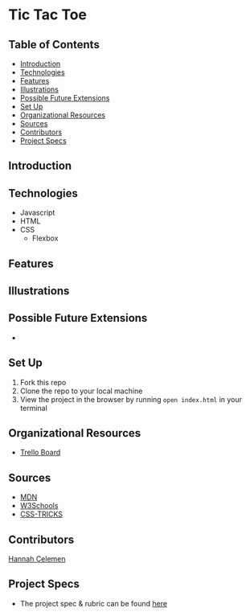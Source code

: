 # Tic Tac Toe

## Table of Contents
  - [Introduction](#introduction)
  - [Technologies](#technologies)
  - [Features](#features)
  - [Illustrations](#illustrations)
  - [Possible Future Extensions](#possible-future-extensions)
  - [Set Up](#set-up)
  - [Organizational Resources](#organizational-resources)
  - [Sources](#sources)
  - [Contributors](#contributors)
  - [Project Specs](#project-specs)

## Introduction


## Technologies
  - Javascript
  - HTML
  - CSS
    - Flexbox

## Features


## Illustrations



## Possible Future Extensions
- 

## Set Up

1. Fork this repo  
2. Clone the repo to your local machine
3. View the project in the browser by running `open index.html` in your terminal

## Organizational Resources
- [Trello Board](https://trello.com/b/g7Yf3azF/final-solo-project)


## Sources
  - [MDN](http://developer.mozilla.org/en-US/)
  - [W3Schools](https://www.w3schools.com/)
  - [CSS-TRICKS](https://css-tricks.com/)

## Contributors
  [Hannah Celemen](https://www.linkedin.com/in/hannah-celemen/)

## Project Specs
  - The project spec & rubric can be found [here](https://frontend.turing.edu/projects/module-1/tic-tac-toe-solo-v2.html)
